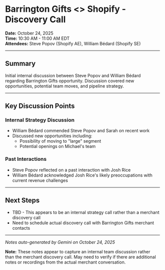 # Barrington Gifts <> Shopify - Discovery Call
**Date:** October 24, 2025  
**Time:** 10:30 AM - 11:00 AM EDT  
**Attendees:** Steve Popov (Shopify AE), William Bédard (Shopify SE)

---

## Summary

Initial internal discussion between Steve Popov and William Bédard regarding Barrington Gifts opportunity. Discussion covered new opportunities, potential team moves, and pipeline strategy.

---

## Key Discussion Points

### Internal Strategy Discussion
- William Bédard commended Steve Popov and Sarah on recent work
- Discussed new opportunities including:
  - Possibility of moving to "large" segment
  - Potential openings on Michael's team

### Past Interactions
- Steve Popov reflected on a past interaction with Josh Rice
- William Bédard acknowledged Josh Rice's likely preoccupations with current revenue challenges

---

## Next Steps
- TBD - This appears to be an internal strategy call rather than a merchant discovery call
- Need to schedule actual discovery call with Barrington Gifts merchant contacts

---

*Notes auto-generated by Gemini on October 24, 2025*

**Note:** These notes appear to capture an internal team discussion rather than the merchant discovery call. May need to verify if there are additional notes or recordings from the actual merchant conversation.

